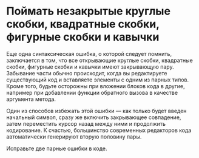 # Поймать незакрытые круглые скобки, квадратные скобки, фигурные скобки и кавычки
Еще одна синтаксическая ошибка, о которой следует помнить, заключается в том, что все открывающие круглые скобки, квадратные скобки, фигурные скобки и кавычки имеют закрывающую пару. Забывание части обычно происходит, когда вы редактируете существующий код и вставляете элементы с одним из парных типов. Кроме того, будьте осторожны при вложении блоков кода в другие, например при добавлении функции обратного вызова в качестве аргумента метода.

Один из способов избежать этой ошибки — как только будет введен начальный символ, сразу же включить закрывающее совпадение, затем переместить курсор назад между ними и продолжить кодирование. К счастью, большинство современных редакторов кода автоматически генерируют вторую половину пары.

Исправьте две парные ошибки в коде.


